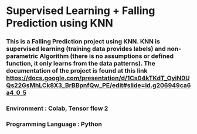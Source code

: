 # Supervised Learning +  Falling Prediction using KNN

### This is a Falling Prediction project using KNN. KNN is supervised learning (training data provides labels) and non-parametric Algorithm (there is no assumptions or defined function, it only learns from the data patterns). The documentation of the project is found at this link https://docs.google.com/presentation/d/1Cs04kTKdT_OyiN0UQs22GsMhLCk8X3_BrBBpnfQw_PE/edit#slide=id.g206949ca6a4_0_5
### Environment : Colab, Tensor flow 2




### Programming Language : Python

